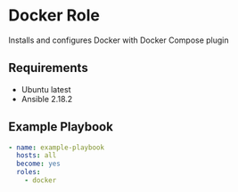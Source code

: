 # Docker Role

Installs and configures Docker with Docker Compose plugin

## Requirements

- Ubuntu latest
- Ansible 2.18.2

## Example Playbook

```yaml
- name: example-playbook
  hosts: all
  become: yes
  roles:
    - docker
```
